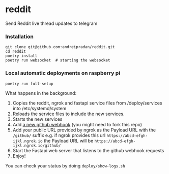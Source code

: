 # reddit
Send Reddit live thread updates to telegram

### Installation
```
git clone git@github.com:andreipradan/reddit.git
cd reddit
poetry install
poetry run websocket  # starting the websocket
```

### Local automatic deployments on raspberry pi
`poetry run full-setup`

What happens in the background:
1. Copies the reddit, ngrok and fastapi service files from /deploy/services into /etc/systemd/system
2. Reloads the service files to include the new services.
3. Starts the new services
4. Add [a new github webhook](https://github.com/andreipradan/reddit/settings/hooks/) (you might need to fork this repo)
5. Add your public URL provided by ngrok as the Payload URL with the `/github/` suffix
e.g. if ngrok provides this url `https://abcd-efgh-ijkl.ngrok.io` the Payload URL will be `https://abcd-efgh-ijkl.ngrok.io/github/`
6. Start the Fastapi web server that listens to the github webhook requests
7. Enjoy!

You can check your status by doing `deploy/show-logs.sh`
